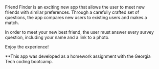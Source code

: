 Friend Finder is an exciting new app that allows the user to meet new friends with similar preferences.  Through a carefully crafted set of questions, the app compares new users to existing users and makes a match.  

In order to meet your new best friend, the user must answer every survey question, including your name and a link to a photo.  

Enjoy the experience!

**This app was developed as a homework assignment with the Georgia Tech coding bootcamp.
